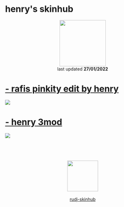 # henry's skinhub
<p align="center">
<a href="https://osu.ppy.sh/users/7181285">
  <img src="https://a.ppy.sh/7181285"  
       width="150"
       height="150"></a>
<br>
last updated <b>27/01/2022</b>
</p>

# [- rafis pinkity edit by henry](https://github.com/ryancranie/skinhub/raw//player/henry/-%20rafis%20pinkity%20edit%20by%20henry.osk)
[![](https://i.imgur.com/pUwGIBv.jpeg)](https://github.com/ryancranie/skinhub/raw/tyfh/player/henry/-%20rafis%20pinkity%20edit%20by%20henry.osk)

# [- henry 3mod](https://github.com/ryancranie/skinhub/raw/tyfh/player/henry/-%20henry%203mod.osk)
[![](https://i.imgur.com/6TCF13f.jpeg)](https://github.com/ryancranie/skinhub/raw/tyfh/player/henry/-%20henry%203mod.osk)

#
<p align="center">
  <br></br>
  <a href="https://twitter.com/henry310818241">
  <img src="https://i.imgur.com/PUQ5uWf.png" 
       width="100" 
       height="100"></a>
  <br></br>
  <a href="README.md">rudj-skinhub</a>
 </p>

